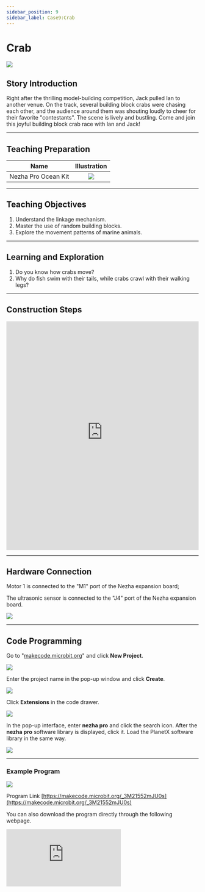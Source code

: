 ```yaml
---
sidebar_position: 9
sidebar_label: Case9:Crab
---
```


# Crab

![](https://wiki-media-ef.oss-cn-hongkong.aliyuncs.com/docs/microbit/building-blocks/nezha-pro-ocean-kit/setup-diagram/case09/nezha-pro-ocean-kit-step-09-00.png.png)

## Story Introduction
Right after the thrilling model-building competition, Jack pulled Ian to another venue. On the track, several building block crabs were chasing each other, and the audience around them was shouting loudly to cheer for their favorite "contestants". The scene is lively and bustling. Come and join this joyful building block crab race with Ian and Jack!

---

## Teaching Preparation

| Name | Illustration |
| :----------: | :--------------------------: |
| Nezha Pro Ocean Kit | ![](https://wiki-media-ef.oss-cn-hongkong.aliyuncs.com/docs/microbit/building-blocks/nezha-pro-ocean-kit/nezha-pro-ocean-kit-products-introduction-002.png.png) |

---
## Teaching Objectives

1. Understand the linkage mechanism.
2. Master the use of random building blocks.
3. Explore the movement patterns of marine animals.

---
## Learning and Exploration

1. Do you know how crabs move?
2. Why do fish swim with their tails, while crabs crawl with their walking legs?

---
## Construction Steps

<embed src="https://wiki-media-ef.oss-cn-hongkong.aliyuncs.com/docs/microbit/building-blocks/nezha-pro-ocean-kit/setup-diagram/case09/nezha-pro-ocean-kit-step-09-1.png.pdf" type="application/pdf" width="100%" height="600px" />

---
## Hardware Connection

Motor 1 is connected to the "M1" port of the Nezha expansion board;

The ultrasonic sensor is connected to the "J4" port of the Nezha expansion board.

![](https://wiki-media-ef.oss-cn-hongkong.aliyuncs.com/docs/microbit/building-blocks/nezha-pro-ocean-kit/setup-diagram/case09/nezha-pro-ocean-kit-step-09-2.png.png)

---
## Code Programming

Go to "[makecode.microbit.org](https://makecode.microbit.org)" and click **New Project**.

![](https://wiki-media-ef.oss-cn-hongkong.aliyuncs.com/docs/microbit/building-blocks/microbit-space-science-kit/images/microbit-space-science-kit-case01-07.png)

Enter the project name in the pop-up window and click **Create**.

![](https://wiki-media-ef.oss-cn-hongkong.aliyuncs.com/docs/microbit/building-blocks/microbit-space-science-kit/images/microbit-space-science-kit-case01-11.png)

Click **Extensions** in the code drawer.

![](https://wiki-media-ef.oss-cn-hongkong.aliyuncs.com/docs/microbit/building-blocks/microbit-space-science-kit/images/microbit-space-science-kit-case01-09.png)

In the pop-up interface, enter **nezha pro** and click the search icon. After the **nezha pro** software library is displayed, click it. Load the PlanetX software library in the same way.

![](https://wiki-media-ef.oss-cn-hongkong.aliyuncs.com/docs/microbit/building-blocks/microbit-space-science-kit/images/microbit-space-science-kit-case01-10.png)

---
### Example Program

![](https://wiki-media-ef.oss-cn-hongkong.aliyuncs.com/docs/microbit/building-blocks/nezha-pro-ocean-kit/setup-diagram/nezha-pro-ocean-kit-09.png)

Program Link
[https://makecode.microbit.org/_3M21552mJU0s](https://makecode.microbit.org/_3M21552mJU0s)

You can also download the program directly through the following webpage.

<div
    style={{
        position: 'relative',
        paddingBottom: '60%',
        overflow: 'hidden',
    }}
>
    <iframe
        src="https://makecode.microbit.org/_3M21552mJU0s"
        frameborder="0"
        sandbox="allow-popups allow-forms allow-scripts allow-same-origin"
        style={{
            position: 'absolute',
            width: '100%',
            height: '100%',
        }}
    />
</div>

---
### Download Program

Use a USB cable to connect the PC and micro:bit V2.

![](https://wiki-media-ef.oss-cn-hongkong.aliyuncs.com/docs/microbit/building-blocks/microbit-space-science-kit/images/microbit-space-science-kit-manual03.gif)

After successful connection, a drive named MICROBIT will be recognized on the computer.

![](https://wiki-media-ef.oss-cn-hongkong.aliyuncs.com/docs/microbit/building-blocks/microbit-space-science-kit/images/microbit-space-science-kit-manual06.png)

Click![](https://wiki-media-ef.oss-cn-hongkong.aliyuncs.com/docs/microbit/building-blocks/microbit-space-science-kit/images/microbit-space-science-kit-manual07.png)in the lower left corner and select **Connect Device**.

![](https://wiki-media-ef.oss-cn-hongkong.aliyuncs.com/docs/microbit/building-blocks/microbit-space-science-kit/images/microbit-space-science-kit-manual11.png)

Click![](https://wiki-media-ef.oss-cn-hongkong.aliyuncs.com/docs/microbit/building-blocks/microbit-space-science-kit/images/microbit-space-science-kit-manual08.png).

![](https://wiki-media-ef.oss-cn-hongkong.aliyuncs.com/docs/microbit/building-blocks/microbit-space-science-kit/images/microbit-space-science-kit-manual12.png)

Click![](https://wiki-media-ef.oss-cn-hongkong.aliyuncs.com/docs/microbit/building-blocks/microbit-space-science-kit/images/microbit-space-science-kit-manual09.png).

![](https://wiki-media-ef.oss-cn-hongkong.aliyuncs.com/docs/microbit/building-blocks/microbit-space-science-kit/images/microbit-space-science-kit-manual13.png)

In the pop-up window, select **BBC micro:bit CMSIS-DAP**, then select **Connect**. At this point, our micro:bit has been successfully connected.

![](https://wiki-media-ef.oss-cn-hongkong.aliyuncs.com/docs/microbit/building-blocks/microbit-space-science-kit/images/microbit-space-science-kit-manual14.png)

Click **Download Program**

![](https://wiki-media-ef.oss-cn-hongkong.aliyuncs.com/docs/microbit/building-blocks/microbit-space-science-kit/images/microbit-space-science-kit-manual10.png)

---
## Case Demonstration

When the ultrasonic sensor detects an object at a distance > 2cm and < 10cm, the crab moves randomly left or right.



---
## Extended Knowledge

### Crab

Crabs are the general term for Brachyura, Decapoda, Malacostraca. The following is a detailed introduction from the aspects of their species distribution, morphological characteristics, living habits, and main values:

### 1. Species and Distribution

Global species: There are about 4700 species of crabs worldwide.

### 2. Habitat Environment:

**Marine**: Most crabs live in the sea, with the most species in tropical shallow seas. For example, Raninidae and Calappidae mainly live along the coast; Grapsidae and Ocypodidae live in the vast intertidal zone; some, such as Planes and Varuna, can attach to wood or other floating objects; many crabs cohabit with other animals, such as Pinnotheres often hide in the mantle cavity of some mollusks.

**Freshwater**: Some crabs grow and reproduce entirely in freshwater, such as Eriocheir sinensis, which is distributed in rivers, lakes, and streams. Potamidae are mainly distributed in tropical regions, extending to subtropical and temperate marginal areas, mostly under mountain stream stones or in aquatic plants and sediment along the stream banks.

**Brackish water**: Such as Scylla serrata, which prefers to live in the shallow sea near the estuary where sea and fresh water meet and in the sediment at the estuary.

### 3. Morphological Characteristics
**Body structure**: The body of a crab is divided into cephalothorax and abdomen. The dorsal surface of the cephalothorax is covered by a carapace, whose shape varies by species. The center of the forehead has the 1st and 2nd pairs of antennae, with stalked compound eyes on the outside. The mouthparts include 1 pair of mandibles, 2 pairs of maxillae, and 3 pairs of maxillipeds. There are 5 pairs of thoracic legs on both sides of the carapace. The abdomen is degenerated, flat, and folded on the ventral surface of the cephalothorax.

**Appendage characteristics**: The abdomen of males is narrow and long, mostly triangular, with only the first two pairs of appendages transformed into copulatory organs; the abdomen of females is broad, with 1 pair of biramous appendages on each of the 2nd to 5th segments, densely covered with setae for holding eggs. The first pair of chelae are both tools for burrowing and weapons for defense and attack. The remaining four pairs are walking legs for crawling, each composed of seven segments, with joints that can only move up and down.

### 4. Living Habits
**Foraging behavior**: Most crabs are omnivorous, only a part are carnivorous, and a small part are herbivorous or detritivorous. Carnivorous crabs use various methods to capture prey, such as ambushing, sneak attacks, or concentrated chasing; herbivorous crabs mainly include algae-eating and vascular plant-eating types.

**Self-protection**: Crabs have various self-protection functions. The large chelae can be used for self-defense and fighting, the hard spines on the carapace make it difficult for predators to approach, and some crabs are good at camouflage. In addition, crabs often have autotomy and regeneration phenomena when in danger, and autotomy of large chelae and 4 pairs of walking legs is common.

**Activity characteristics**: Most crabs crawl and run using 4 pairs of walking legs, usually obliquely or straight, and some crabs move with fewer pairs of walking legs. Some crabs move very fast, such as Ocypode, which can run on the beach at a speed of 1-1.6 meters per second. Crabs that are good at swimming, such as Portunus, use paddle-shaped walking legs to paddle forward or backward.

**Attack and defense**: Aggressive interactions between crabs usually go through a series of steps or stages. Aggressive behavior generally occurs between male crabs, usually starting with the display of lateral chelae, followed by pushing and pulling movements through the alternate extension and contraction of each other's forelegs, and finally contracting the chela muscles to exert force to determine the winner.

### 5. Main Values

**Edible value**: Crab meat is delicious and nutritious, rich in protein, trace elements, and vitamins. Common edible crabs include Portunus trituberculatus, Portunus pelagicus, Scylla serrata, and Eriocheir sinensis.

**Medicinal value**: Crabs are cold in nature, salty in taste, enter the liver and stomach meridians, and have the effects of clearing heat and detoxifying, replenishing bone marrow, nourishing tendons and activating blood circulation, and dredging meridians. They have a certain dietary therapeutic effect on diseases such as blood stasis, injuries, jaundice, low back and leg pain, and rheumatoid arthritis.

**Economic value**: Crab farming and fishing are important economic industries in many regions, bringing considerable income to the local area and driving the development of related industries such as processing, transportation, and sales.

**Ecological value**: Crabs play an important role in the ecosystem. They are a food source for many aquatic organisms, and at the same time, they affect the material cycle and energy flow of the aquatic ecosystem through activities such as feeding and digging.
